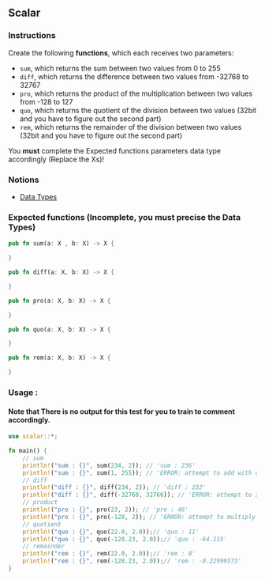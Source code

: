 ## Scalar

### Instructions

Create the following **functions**, which each receives two parameters:

- `sum`, which returns the sum between two values from 0 to 255
- `diff`, which returns the difference between two values from -32768 to 32767
- `pro`, which returns the product of the multiplication between two values from -128 to 127
- `quo`, which returns the quotient of the division between two values (32bit and you have to figure out the second part)
- `rem`, which returns the remainder of the division between two values (32bit and you have to figure out the second part)

You **must** complete the Expected functions parameters data type accordingly (Replace the Xs)!

### Notions

- [Data Types](https://doc.rust-lang.org/book/ch03-02-data-types.html)

### Expected functions (Incomplete, you must precise the Data Types)

```rust
pub fn sum(a: X , b: X) -> X {

}

pub fn diff(a: X, b: X) -> X {

}

pub fn pro(a: X, b: X) -> X {

}

pub fn quo(a: X, b: X) -> X {

}

pub fn rem(a: X, b: X) -> X {

}
```

### Usage :

#### Note that There is no output for this test for you to train to comment accordingly.

```rust
use scalar::*;

fn main() {
    // sum
    println!("sum : {}", sum(234, 2)); // 'sum : 236'
    println!("sum : {}", sum(1, 255)); // 'ERROR: attempt to add with overflow'
    // diff
    println!("diff : {}", diff(234, 2)); // 'diff : 232'
    println!("diff : {}", diff(-32768, 32766)); // 'ERROR: attempt to subtract with overflow'
    // product
    println!("pro : {}", pro(23, 2)); // 'pro : 46'
    println!("pro : {}", pro(-128, 2)); // 'ERROR: attempt to multiply with overflow'
    // quotient
    println!("quo : {}", quo(22.0, 2.0));// 'quo : 11'
    println!("quo : {}", quo(-128.23, 2.0));// 'quo : -64.115'
    // remainder
    println!("rem : {}", rem(22.0, 2.0));// 'rem : 0'
    println!("rem : {}", rem(-128.23, 2.0));// 'rem : -0.22999573'
}
```
